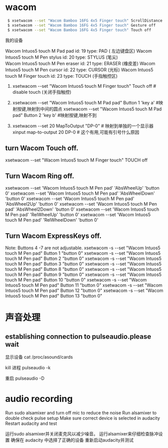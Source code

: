 # wacom
``` sh
 $ xsetwacom --set "Wacom Bamboo 16FG 4x5 Finger touch" ScrollDistance 50  # change scrolling speed
 $ xsetwacom --set "Wacom Bamboo 16FG 4x5 Finger touch" Gesture off        # disable multitouch gestures
 $ xsetwacom --set "Wacom Bamboo 16FG 4x5 Finger touch" Touch off          # disable touch
```  

 我的设备

Wacom Intuos5 touch M Pad pad   	id: 19	type: PAD      ( 左边键盘区) 
Wacom Intuos5 touch M Pen stylus	id: 20	type: STYLUS  (笔尖)  
Wacom Intuos5 touch M Pen eraser	id: 21	type: ERASER   (橡皮差) 
Wacom Intuos5 touch M Pen cursor	id: 22	type: CURSOR   (光标) 
Wacom Intuos5 touch M Finger touch	id: 23	type: TOUCH   (手指触控区) 


1. xsetwacom --set "Wacom Intuos5 touch M Finger touch" Touch off          # disable touch  (关闭手指触控)
2. xsetwacom --set "Wacom Intuos5 touch M Pad pad" Button 1 'key a'   #映射按键,映射到中间的圆点
xsetwacom --set "Wacom Intuos5 touch M Pad pad" Button 2 'key b'   #映射按键,映射不到

3. xsetwacom --set 20 MapToOutput "DP-0"  # 映射到单独的一个显示器
xinput map-to-output 20 DP-0   # 这个有用,可能有引号什么原因

## turn Wacom Touch off.
xsetwacom --set "Wacom Intuos5 touch M Finger touch" TOUCH off

## Turn Wacom Ring off.
xsetwacom --set 'Wacom Intuos5 touch M Pen pad' 'AbsWheelUp' 'button 0'
xsetwacom --set 'Wacom Intuos5 touch M Pen pad' 'AbsWheelDown' 'button 0'
xsetwacom --set 'Wacom Intuos5 touch M Pen pad' 'AbsWheel2Up' 'button 0'
xsetwacom --set 'Wacom Intuos5 touch M Pen pad' 'AbsWheel2Down' 'button 0'
xsetwacom --set 'Wacom Intuos5 touch M Pen pad' 'RelWheelUp' 'button 0'
xsetwacom --set 'Wacom Intuos5 touch M Pen pad' 'RelWheelDown' 'button 0'

## Turn Wacom ExpressKeys off.
Note: Buttons 4 -7 are not adjustable.
xsetwacom -s --set "Wacom Intuos5 touch M Pen pad" Button 1 "button 0"
xsetwacom -s --set "Wacom Intuos5 touch M Pen pad" Button 2 "button 0"
xsetwacom -s --set "Wacom Intuos5 touch M Pen pad" Button 3 "button 0"
xsetwacom -s --set "Wacom Intuos5 touch M Pen pad" Button 8 "button 0"
xsetwacom -s --set "Wacom Intuos5 touch M Pen pad" Button 9 "button 0"
xsetwacom -s --set "Wacom Intuos5 touch M Pen pad" Button 10 "button 0"
xsetwacom -s --set "Wacom Intuos5 touch M Pen pad" Button 11 "button 0"
xsetwacom -s --set "Wacom Intuos5 touch M Pen pad" Button 12 "button 0"
xsetwacom -s --set "Wacom Intuos5 touch M Pen pad" Button 13 "button 0"

# 声音处理
## establishing connection to pulseaudio.please wait
显示设备 
cat /proc/asound/cards

kill 进程
pulseaudio -k 

重启 
pulseaudio -D
# audio recording
Run sudo alsamixer and turn off mic to reduce the noise
Run alsamixer to double check pulse setup
Make sure correct device is selected in audacity
Restart audacity and test

运行sudo alsamixer并关闭麦克风以减少噪音。
运行alsamixer来仔细检查脉冲设置
确保在 audacity 中选择了正确的设备
重新启动audacity并测试
